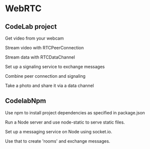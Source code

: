 # WebRTC


## CodeLab project

Get video from your webcam 

Stream video with RTCPeerConnection 

Stream data with RTCDataChannel 

Set up a signaling service to exchange messages 

Combine peer connection and signaling 

Take a photo and share it via a data channel 


## CodelabNpm

Use npm to install project dependencies as specified in package.json 

Run a Node server and use node-static to serve static files. 

Set up a messaging service on Node using socket.io. 

Use that to create 'rooms' and exchange messages. 


